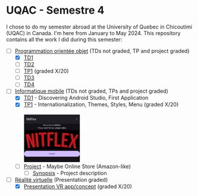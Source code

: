 # UQAC - Semestre 4

I chose to do my semester abroad at the University of Quebec in Chicoutimi (UQAC) in Canada. I'm here from January to May 2024. This repository contains all the work I did during this semester:

- [ ] [Programmation orientée objet](./POO) (TDs not graded, TP and project graded)
  - [x] [TD1](./POO/TD1)
  - [ ] [TD2](./POO/TD2)
  - [ ] [TP1](./POO/TP1) (graded X/20)
  - [ ] [TD3](./POO/TD3)
  - [ ] [TD4](./POO/TD4)
- [ ] [Informatique mobile](./Mobile) (TDs not graded, TPs and project graded)
  - [x] [TD1](./InfoMob/HelloDroide/) - Discovering Android Studio, First Application
  - [x] [TP1](./InfoMob/nitflex/) - Internationalization, Themes, Styles, Menu (graded X/20) <br>  
  [<img src="./InfoMob/nitflex/captures/crop_for_md.png" width="150"/>](./InfoMob/nitflex/)
  - [ ] [Project](./InfoMob/Projet) - Maybe Online Store (Amazon-like)
    - [ ] [Synopsis](./InfoMob/Projet/Synopsis.pdf) - Project description
- [ ] [Réalité virtuelle](./VR) (Presentation graded)
  - [x] [Presentation VR app/concept](./VR/VR_presentation_w4.md) (graded X/20)